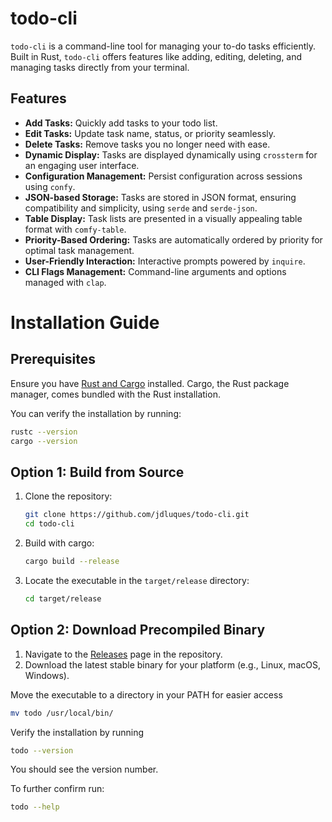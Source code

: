 # todo-cli

`todo-cli` is a command-line tool for managing your to-do tasks efficiently. Built in Rust, `todo-cli` offers features like adding, editing, deleting, and managing tasks directly from your terminal. 

## Features

- **Add Tasks:** Quickly add tasks to your todo list.
- **Edit Tasks:** Update task name, status, or priority seamlessly.
- **Delete Tasks:** Remove tasks you no longer need with ease.
- **Dynamic Display:** Tasks are displayed dynamically using `crossterm` for an engaging user interface.
- **Configuration Management:** Persist configuration across sessions using `confy`.
- **JSON-based Storage:** Tasks are stored in JSON format, ensuring compatibility and simplicity, using `serde` and `serde-json`.
- **Table Display:** Task lists are presented in a visually appealing table format with `comfy-table`.
- **Priority-Based Ordering:** Tasks are automatically ordered by priority for optimal task management.
- **User-Friendly Interaction:** Interactive prompts powered by `inquire`.
- **CLI Flags Management:** Command-line arguments and options managed with `clap`.

# Installation Guide

## Prerequisites
Ensure you have [Rust and Cargo](https://www.rust-lang.org/tools/install) installed. Cargo, the Rust package manager, comes bundled with the Rust installation.

You can verify the installation by running:
```bash
rustc --version
cargo --version
```
## Option 1: Build from Source
1. Clone the repository:
   ```bash
   git clone https://github.com/jdluques/todo-cli.git
   cd todo-cli
2. Build with cargo:
   ```bash
   cargo build --release
3. Locate the executable in the `target/release` directory:
   ```bash
   cd target/release

## Option 2: Download Precompiled Binary
1. Navigate to the [Releases](https://github.com/jdluques/todo-cli/releases) page in the repository.
2. Download the latest stable binary for your platform (e.g., Linux, macOS, Windows).

Move the executable to a directory in your PATH for easier access
```bash
mv todo /usr/local/bin/
```

Verify the installation by running
```bash
todo --version
```
You should see the version number.

To further confirm run:
```bash
todo --help
```
